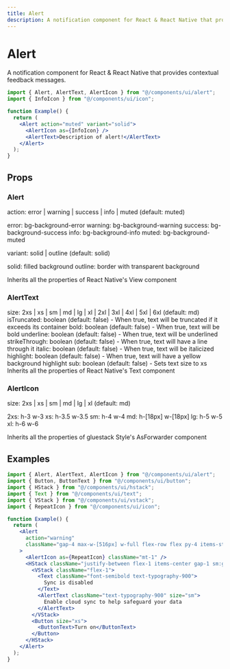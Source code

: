 ```yaml
---
title: Alert
description: A notification component for React & React Native that provides contextual feedback messages.
---
```


# Alert

A notification component for React & React Native that provides contextual feedback messages.

```jsx
import { Alert, AlertText, AlertIcon } from "@/components/ui/alert";
import { InfoIcon } from "@/components/ui/icon";

function Example() {
  return (
    <Alert action="muted" variant="solid">
      <AlertIcon as={InfoIcon} />
      <AlertText>Description of alert!</AlertText>
    </Alert>
  );
}
```

## Props

### Alert

action: error | warning | success | info | muted (default: muted)

error: bg-background-error
warning: bg-background-warning
success: bg-background-success
info: bg-background-info
muted: bg-background-muted

variant: solid | outline (default: solid)

solid: filled background
outline: border with transparent background

Inherits all the properties of React Native's View component

### AlertText

size: 2xs | xs | sm | md | lg | xl | 2xl | 3xl | 4xl | 5xl | 6xl (default: md)
isTruncated: boolean (default: false) - When true, text will be truncated if it exceeds its container
bold: boolean (default: false) - When true, text will be bold
underline: boolean (default: false) - When true, text will be underlined
strikeThrough: boolean (default: false) - When true, text will have a line through it
italic: boolean (default: false) - When true, text will be italicized
highlight: boolean (default: false) - When true, text will have a yellow background highlight
sub: boolean (default: false) - Sets text size to xs
Inherits all the properties of React Native's Text component

### AlertIcon

size: 2xs | xs | sm | md | lg | xl (default: md)

2xs: h-3 w-3
xs: h-3.5 w-3.5
sm: h-4 w-4
md: h-[18px] w-[18px]
lg: h-5 w-5
xl: h-6 w-6

Inherits all the properties of gluestack Style's AsForwarder component

## Examples

```jsx
import { Alert, AlertText, AlertIcon } from "@/components/ui/alert";
import { Button, ButtonText } from "@/components/ui/button";
import { HStack } from "@/components/ui/hstack";
import { Text } from "@/components/ui/text";
import { VStack } from "@/components/ui/vstack";
import { RepeatIcon } from "@/components/ui/icon";

function Example() {
  return (
    <Alert
      action="warning"
      className="gap-4 max-w-[516px] w-full flex-row flex py-4 items-start self-center"
    >
      <AlertIcon as={RepeatIcon} className="mt-1" />
      <HStack className="justify-between flex-1 items-center gap-1 sm:gap-8">
        <VStack className="flex-1">
          <Text className="font-semibold text-typography-900">
            Sync is disabled
          </Text>
          <AlertText className="text-typography-900" size="sm">
            Enable cloud sync to help safeguard your data
          </AlertText>
        </VStack>
        <Button size="xs">
          <ButtonText>Turn on</ButtonText>
        </Button>
      </HStack>
    </Alert>
  );
}
```
